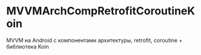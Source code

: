 # MVVMArchCompRetrofitCoroutineKoin

MVVM на Android с компонентами архитектуры, retrofit, coroutine + библиотека Koin
